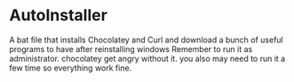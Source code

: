 # AutoInstaller
A bat file that installs Chocolatey and Curl and download a bunch of useful programs to have after reinstalling windows
Remember to run it as administrator. chocolatey get angry without it. you also may need to run it a few time so everything work fine.
